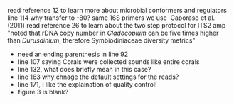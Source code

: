 read reference 12 to learn more about microbial conformers and regulators
line 114 why transfer to -80?
same 16S primers we use  Caporaso et al. (2011)
read reference 26 to learn about the two step protocol for ITS2 amp
"noted that rDNA copy number in _Cladocopium_ can be five times higher than _Durusdinium_, therefore Symbiodiniaceae diversity metrics"

- need an ending parenthesis in line 92
-  line 107 saying Corals were collected sounds like entire corals 
- line 132, what does briefly mean in this case?
- line 163 why chnage the default settings for the reads?
- line 171, i like the explaination of quality control!
- figure 3 is blank?

